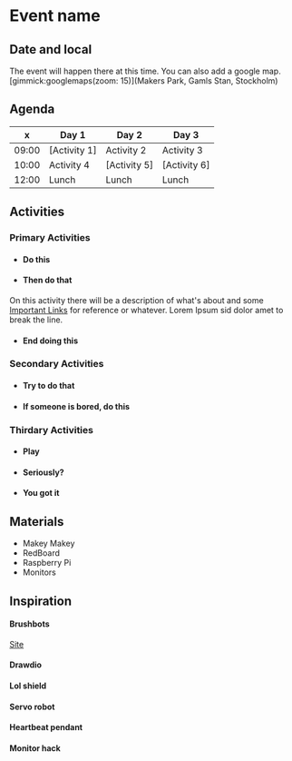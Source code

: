 # Event name

## Date and local
The event will happen there at this time. You can also add a google map.
[gimmick:googlemaps(zoom: 15)](Makers Park, Gamls Stan, Stockholm)

## Agenda
x	 	| Day 1 		| Day 2 		| Day 3 
---	 	| ----- 		| ----- 		| -----
09:00	| [Activity 1] 	| Activity 2	| Activity 3
10:00	| Activity 4 	| [Activity 5]	| [Activity 6]
12:00	| Lunch	 		| Lunch			| Lunch	

## Activities

### Primary Activities

* #### Do this
* #### Then do that
On this activity there will be a description of what's about and some [Important Links]() for reference or whatever. Lorem Ipsum sid dolor amet to break the line.
* #### End doing this

### Secondary Activities

* #### Try to do that
* #### If someone is bored, do this

### Thirdary Activities

* #### Play
* #### Seriously?
* #### You got it

## Materials
* Makey Makey
* RedBoard
* Raspberry Pi
* Monitors

## Inspiration

#### Brushbots
[Site](http://www.makershed.com/BrushBots_p/msbb.htm)

#### Drawdio
[](https://www.youtube.com/watch?v=Qmp-Qi7-ltY)

#### Lol shield
[](https://www.youtube.com/watch?v=FVRrOtP1Dvk)

#### Servo robot
[](https://www.youtube.com/watch?v=DWSbFfW3lC4)

#### Heartbeat pendant
[](https://www.youtube.com/watch?v=QTFiRFCth1Y)

#### Monitor hack
[](https://www.youtube.com/watch?v=zL_HAmWQTgA)